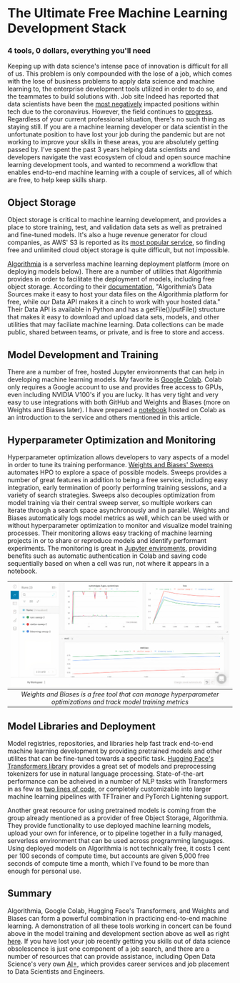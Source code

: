 # The Ultimate Free Machine Learning Development Stack
### 4 tools, 0 dollars, everything you'll need

Keeping up with data science's intense pace of innovation is difficult for all of us. This problem is only compounded with the lose of a job, which comes with the lose of business problems to apply data science and machine learning to, the enterprise development tools utilized in order to do so, and the teammates to build solutions with. Job site Indeed has reported that data scientists have been the [most negatively](https://www.cnbc.com/2020/08/06/tech-hiring-slowdown-bad-sign-ahead-of-jobs-report.html) impacted positions within tech due to the coronavirus. However, the field continues to [progress](https://arxiv.org/abs/2005.14165). Regardless of your current professional situation, there's no such thing as staying still. If you are a machine learning developer or data scientist in the unfortunate position to have lost your job during the pandemic but are not working to improve your skills in these areas, you are absolutely getting passed by. I've spent the past 3 years helping data scientists and developers navigate the vast ecosystem of cloud and open source machine learning development tools, and wanted to recommend a workflow that enables end-to-end machine learning with a couple of services, all of which are free, to help keep skills sharp.

## Object Storage 
Object storage is critical to machine learning development, and provides a place to store training, test, and validation data sets as well as pretrained and fine-tuned models. It's also a huge revenue generator for cloud companies, as AWS' S3 is reported as its [most popular service](https://www.2ndwatch.com/blog/popular-aws-products-2018/), so finding free and unlimited cloud object storage is quite difficult, but not impossible. 

[Algorithmia](https://algorithmia.com/) is a serverless machine learning deployment platform (more on deploying models below). There are a number of utilities that Algorithmia provides in order to facilitate the deployment of models, including free object storage. According to their [documentation](https://algorithmia.com/developers/data/hosted), "Algorithmia’s Data Sources make it easy to host your data files on the Algorithmia platform for free, while our Data API makes it a cinch to work with your hosted data." Their Data API is available in Python and has a getFile()/putFile() structure that makes it easy to download and upload data sets, models, and other utilities that may faciliate machine learning. Data collections can be made public, shared between teams, or private, and is free to store and access.

## Model Development and Training
There are a number of free, hosted Jupyter environments that can help in developing machine learning models. My favorite is [Google Colab](https://colab.research.google.com/). Colab only requires a Google account to use and provides free access to GPUs, even including NVIDIA V100's if you are lucky. It has very tight and very easy to use integrations with both GitHub and Weights and Biases (more on Weights and Biases later). I have prepared a [notebook](https://colab.research.google.com/github/PubChimps/opendatascience/blob/master/opendatascience.ipynb) hosted on Colab as an introduction to the service and others mentioned in this article. 

## Hyperparameter Optimization and Monitoring
Hyperparameter optimization allows developers to vary aspects of a model in order to tune its training performance. [Weights and Biases' Sweeps](https://docs.wandb.com/sweeps) automates HPO to explore a space of possible models. Sweeps provides a number of great features in addition to being a free service, including easy integration, early termination of poorly performing training sessions, and a variety of search strategies. Sweeps also decouples optimization from model training via their central sweep server, so multiple workers can iterate through a search space asynchronously and in parallel. Weights and Biases automatically logs model metrics as well, which can be used with or without hyperparameter optimization to monitor and visualize model training processes. Their monitoring allows easy tracking of machine learning projects in or to share or reproduce models and identify performant experiments. The monitoring is great in [Jupyter enviroments](https://docs.wandb.com/library/integrations/jupyter#additional-jupyter-features-in-w-and-b), providing benefits such as automatic authentication in Colab and saving code sequentially based on when a cell was run, not where it appears in a notebook.

| ![w&b.jpg](images/w&b.jpg) | 
|:--:| 
| *Weights and Biases is a free tool that can manage hyperparameter optimizations and track model training metrics* |

## Model Libraries and Deployment
Model registries, repositories, and libraries help fast track end-to-end machine learning development by providing pretrained models and other utilites that can be fine-tuned towards a specific task. [Hugging Face's Transformers library](https://github.com/huggingface/transformers/) provides a great set of models and preprocessing tokenizers for use in natural language processing. State-of-the-art performance can be acheived in a number of NLP tasks with Transformers in as few as [two lines of code](https://huggingface.co/transformers/main_classes/pipelines.html), or completely customizable into larger machine learning pipelines with TFTrainer and PyTorch Lightening support.

Another great resource for using pretrained models is coming from the group already mentioned as a provider of free Object Storage, Algorithmia. They provide functionality to use deployed machine learning models, upload your own for inference, or to pipeline together in a fully managed, serverless environment that can be used across programming languages. Using deployed models on Algorithmia is not technically free, it costs 1 cent per 100 seconds of compute time, but accounts are given 5,000 free seconds of compute time a month, which I've found to be more than enough for personal use. 

## Summary
Algorithmia, Google Colab, Hugging Face's Transformers, and Weights and Biases can form a powerful combination in practicing end-to-end machine learning. A demonstration of all these tools working in concert can be found above in the model training and development section above as well as right [here](https://colab.research.google.com/github/PubChimps/opendatascience/blob/master/opendatascience.ipynb). If you have lost your job recently getting you skills out of data science obsolescence is just one component of a job search, and there are a number of resources that can provide assistance, including Open Data Science's very own [AI+](https://getaiplus.com/), which provides career services and job placement to Data Scientists and Engineers.
